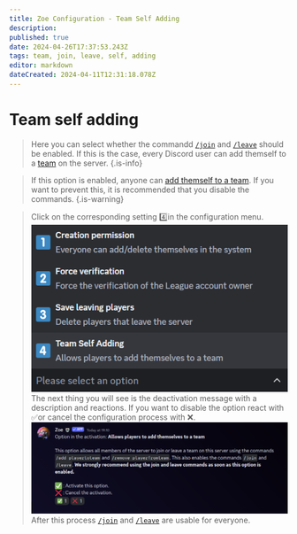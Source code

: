 ```yaml
---
title: Zoe Configuration - Team Self Adding
description: 
published: true
date: 2024-04-26T17:37:53.243Z
tags: team, join, leave, self, adding
editor: markdown
dateCreated: 2024-04-11T12:31:18.078Z
---
```


# Team self adding

>Here you can select whether the commandd [`/join`](/en/commands/team/join/) and [`/leave`](/en/commands/team/leave/) should be enabled. If this is the case, every Discord user can add themself to a [team](/en/terms/team) on the server.
>{.is-info}

>If this option is enabled, anyone can [add themself to a team](/en/commands/team/join). If you want to prevent this, it is recommended that you disable the commands.
>{.is-warning}

> Click on the corresponding setting :four:in the configuration menu.
![](/en_/en_config_team_selfadding_1.png) <br>
>The next thing you will see is the deactivation message with a description and reactions.
> If you want to disable the option react with :white_check_mark:or cancel the configuration process with :x:. 
![](/en_/en_config_team_selfadding_2.png) <br>
After this process [`/join`](/en/commands/team/join/) and [`/leave`](/en/commands/team/leave/) are usable for everyone.